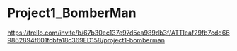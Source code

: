 # Project1_BomberMan

https://trello.com/invite/b/67b30ec137e97d5ea989db3f/ATTIeaf29fb7cdd669862894f601fcbfa18c369ED158/project1-bomberman 
